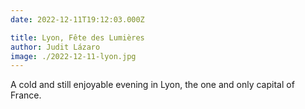 ```yaml
---
date: 2022-12-11T19:12:03.000Z

title: Lyon, Fête des Lumières
author: Judit Lázaro
image: ./2022-12-11-lyon.jpg
---
```


A cold and still enjoyable evening in Lyon, the one and only capital of France.

